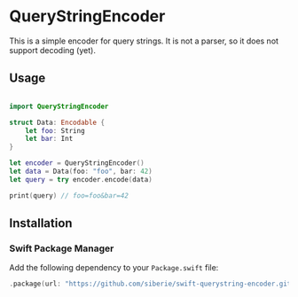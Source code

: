 # QueryStringEncoder

This is a simple encoder for query strings. It is not a parser, so it does not
support decoding (yet).

## Usage

```swift

import QueryStringEncoder

struct Data: Encodable {
    let foo: String
    let bar: Int
}

let encoder = QueryStringEncoder()
let data = Data(foo: "foo", bar: 42)
let query = try encoder.encode(data)

print(query) // foo=foo&bar=42
```

## Installation

### Swift Package Manager

Add the following dependency to your `Package.swift` file:

```swift
.package(url: "https://github.com/siberie/swift-querystring-encoder.git", from: "0.1.0")
```
